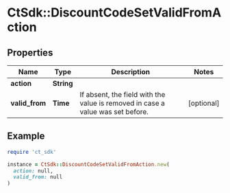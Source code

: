 # CtSdk::DiscountCodeSetValidFromAction

## Properties

| Name | Type | Description | Notes |
| ---- | ---- | ----------- | ----- |
| **action** | **String** |  |  |
| **valid_from** | **Time** | If absent, the field with the value is removed in case a value was set before. | [optional] |

## Example

```ruby
require 'ct_sdk'

instance = CtSdk::DiscountCodeSetValidFromAction.new(
  action: null,
  valid_from: null
)
```

